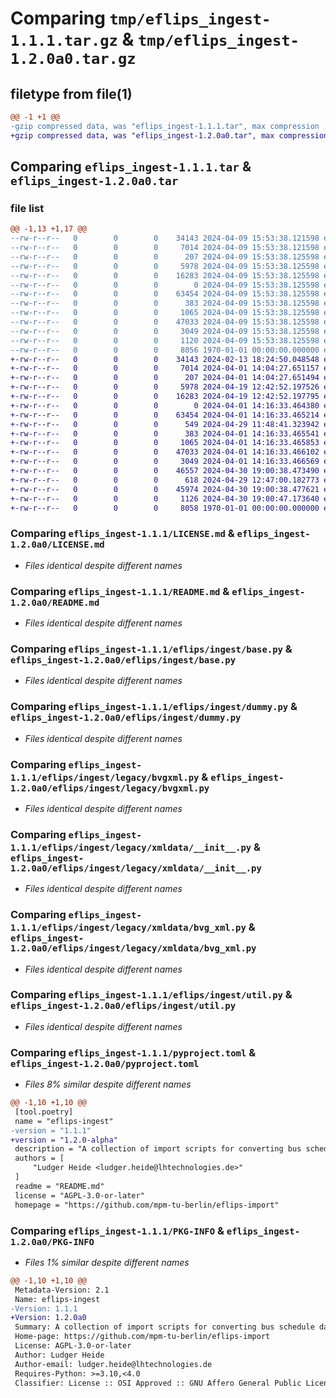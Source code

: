 # Comparing `tmp/eflips_ingest-1.1.1.tar.gz` & `tmp/eflips_ingest-1.2.0a0.tar.gz`

## filetype from file(1)

```diff
@@ -1 +1 @@
-gzip compressed data, was "eflips_ingest-1.1.1.tar", max compression
+gzip compressed data, was "eflips_ingest-1.2.0a0.tar", max compression
```

## Comparing `eflips_ingest-1.1.1.tar` & `eflips_ingest-1.2.0a0.tar`

### file list

```diff
@@ -1,13 +1,17 @@
--rw-r--r--   0        0        0    34143 2024-04-09 15:53:38.121598 eflips_ingest-1.1.1/LICENSE.md
--rw-r--r--   0        0        0     7014 2024-04-09 15:53:38.121598 eflips_ingest-1.1.1/README.md
--rw-r--r--   0        0        0      207 2024-04-09 15:53:38.125598 eflips_ingest-1.1.1/eflips/ingest/__init__.py
--rw-r--r--   0        0        0     5978 2024-04-09 15:53:38.125598 eflips_ingest-1.1.1/eflips/ingest/base.py
--rw-r--r--   0        0        0    16283 2024-04-09 15:53:38.125598 eflips_ingest-1.1.1/eflips/ingest/dummy.py
--rw-r--r--   0        0        0        0 2024-04-09 15:53:38.125598 eflips_ingest-1.1.1/eflips/ingest/legacy/__init__.py
--rw-r--r--   0        0        0    63454 2024-04-09 15:53:38.125598 eflips_ingest-1.1.1/eflips/ingest/legacy/bvgxml.py
--rw-r--r--   0        0        0      383 2024-04-09 15:53:38.125598 eflips_ingest-1.1.1/eflips/ingest/legacy/xmldata/README.md
--rw-r--r--   0        0        0     1065 2024-04-09 15:53:38.125598 eflips_ingest-1.1.1/eflips/ingest/legacy/xmldata/__init__.py
--rw-r--r--   0        0        0    47033 2024-04-09 15:53:38.125598 eflips_ingest-1.1.1/eflips/ingest/legacy/xmldata/bvg_xml.py
--rw-r--r--   0        0        0     3049 2024-04-09 15:53:38.125598 eflips_ingest-1.1.1/eflips/ingest/util.py
--rw-r--r--   0        0        0     1120 2024-04-09 15:53:38.125598 eflips_ingest-1.1.1/pyproject.toml
--rw-r--r--   0        0        0     8056 1970-01-01 00:00:00.000000 eflips_ingest-1.1.1/PKG-INFO
+-rw-r--r--   0        0        0    34143 2024-02-13 18:24:50.048548 eflips_ingest-1.2.0a0/LICENSE.md
+-rw-r--r--   0        0        0     7014 2024-04-01 14:04:27.651157 eflips_ingest-1.2.0a0/README.md
+-rw-r--r--   0        0        0      207 2024-04-01 14:04:27.651494 eflips_ingest-1.2.0a0/eflips/ingest/__init__.py
+-rw-r--r--   0        0        0     5978 2024-04-19 12:42:52.197526 eflips_ingest-1.2.0a0/eflips/ingest/base.py
+-rw-r--r--   0        0        0    16283 2024-04-19 12:42:52.197795 eflips_ingest-1.2.0a0/eflips/ingest/dummy.py
+-rw-r--r--   0        0        0        0 2024-04-01 14:16:33.464380 eflips_ingest-1.2.0a0/eflips/ingest/legacy/__init__.py
+-rw-r--r--   0        0        0    63454 2024-04-01 14:16:33.465214 eflips_ingest-1.2.0a0/eflips/ingest/legacy/bvgxml.py
+-rw-r--r--   0        0        0      549 2024-04-29 11:48:41.323942 eflips_ingest-1.2.0a0/eflips/ingest/legacy/vdv452/vdv2.py
+-rw-r--r--   0        0        0      383 2024-04-01 14:16:33.465541 eflips_ingest-1.2.0a0/eflips/ingest/legacy/xmldata/README.md
+-rw-r--r--   0        0        0     1065 2024-04-01 14:16:33.465853 eflips_ingest-1.2.0a0/eflips/ingest/legacy/xmldata/__init__.py
+-rw-r--r--   0        0        0    47033 2024-04-01 14:16:33.466102 eflips_ingest-1.2.0a0/eflips/ingest/legacy/xmldata/bvg_xml.py
+-rw-r--r--   0        0        0     3049 2024-04-01 14:16:33.466569 eflips_ingest-1.2.0a0/eflips/ingest/util.py
+-rw-r--r--   0        0        0    46557 2024-04-30 19:00:38.473490 eflips_ingest-1.2.0a0/eflips/ingest/vdv.py
+-rw-r--r--   0        0        0      618 2024-04-29 12:47:00.182773 eflips_ingest-1.2.0a0/eflips/ingest/vdv452data/__init__.py
+-rw-r--r--   0        0        0    45974 2024-04-30 19:00:38.477621 eflips_ingest-1.2.0a0/eflips/ingest/vdv452data/vdv452_v1_5.py
+-rw-r--r--   0        0        0     1126 2024-04-30 19:00:47.173640 eflips_ingest-1.2.0a0/pyproject.toml
+-rw-r--r--   0        0        0     8058 1970-01-01 00:00:00.000000 eflips_ingest-1.2.0a0/PKG-INFO
```

### Comparing `eflips_ingest-1.1.1/LICENSE.md` & `eflips_ingest-1.2.0a0/LICENSE.md`

 * *Files identical despite different names*

### Comparing `eflips_ingest-1.1.1/README.md` & `eflips_ingest-1.2.0a0/README.md`

 * *Files identical despite different names*

### Comparing `eflips_ingest-1.1.1/eflips/ingest/base.py` & `eflips_ingest-1.2.0a0/eflips/ingest/base.py`

 * *Files identical despite different names*

### Comparing `eflips_ingest-1.1.1/eflips/ingest/dummy.py` & `eflips_ingest-1.2.0a0/eflips/ingest/dummy.py`

 * *Files identical despite different names*

### Comparing `eflips_ingest-1.1.1/eflips/ingest/legacy/bvgxml.py` & `eflips_ingest-1.2.0a0/eflips/ingest/legacy/bvgxml.py`

 * *Files identical despite different names*

### Comparing `eflips_ingest-1.1.1/eflips/ingest/legacy/xmldata/__init__.py` & `eflips_ingest-1.2.0a0/eflips/ingest/legacy/xmldata/__init__.py`

 * *Files identical despite different names*

### Comparing `eflips_ingest-1.1.1/eflips/ingest/legacy/xmldata/bvg_xml.py` & `eflips_ingest-1.2.0a0/eflips/ingest/legacy/xmldata/bvg_xml.py`

 * *Files identical despite different names*

### Comparing `eflips_ingest-1.1.1/eflips/ingest/util.py` & `eflips_ingest-1.2.0a0/eflips/ingest/util.py`

 * *Files identical despite different names*

### Comparing `eflips_ingest-1.1.1/pyproject.toml` & `eflips_ingest-1.2.0a0/pyproject.toml`

 * *Files 8% similar despite different names*

```diff
@@ -1,10 +1,10 @@
 [tool.poetry]
 name = "eflips-ingest"
-version = "1.1.1"
+version = "1.2.0-alpha"
 description = "A collection of import scripts for converting bus schedule data into the [eflips-model](https://github.com/mpm-tu-berlin/eflips-model) data format."
 authors = [
     "Ludger Heide <ludger.heide@lhtechnologies.de>"
 ]
 readme = "README.md"
 license = "AGPL-3.0-or-later"
 homepage = "https://github.com/mpm-tu-berlin/eflips-import"
```

### Comparing `eflips_ingest-1.1.1/PKG-INFO` & `eflips_ingest-1.2.0a0/PKG-INFO`

 * *Files 1% similar despite different names*

```diff
@@ -1,10 +1,10 @@
 Metadata-Version: 2.1
 Name: eflips-ingest
-Version: 1.1.1
+Version: 1.2.0a0
 Summary: A collection of import scripts for converting bus schedule data into the [eflips-model](https://github.com/mpm-tu-berlin/eflips-model) data format.
 Home-page: https://github.com/mpm-tu-berlin/eflips-import
 License: AGPL-3.0-or-later
 Author: Ludger Heide
 Author-email: ludger.heide@lhtechnologies.de
 Requires-Python: >=3.10,<4.0
 Classifier: License :: OSI Approved :: GNU Affero General Public License v3 or later (AGPLv3+)
```


